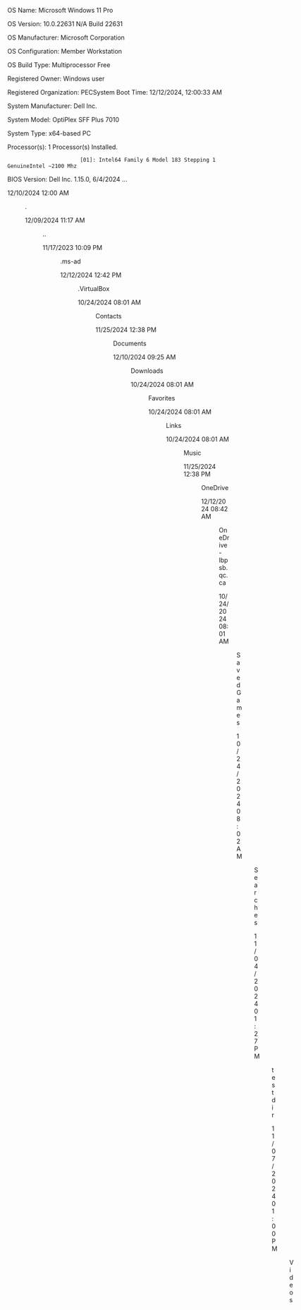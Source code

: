 OS Name:                   Microsoft Windows 11 Pro

OS Version:                10.0.22631 N/A Build 22631

OS Manufacturer:           Microsoft Corporation

OS Configuration:          Member Workstation

OS Build Type:             Multiprocessor Free

Registered Owner:          Windows user

Registered Organization:   PECSystem Boot Time:          12/12/2024, 12:00:33 AM

System Manufacturer:       Dell Inc.

System Model:              OptiPlex SFF Plus 7010

System Type:               x64-based PC

Processor(s):              1 Processor(s) Installed.

                           [01]: Intel64 Family 6 Model 183 Stepping 1 GenuineIntel ~2100 Mhz
                           
BIOS Version:              Dell Inc. 1.15.0, 6/4/2024
...


12/10/2024  12:00 AM    <DIR>          .

12/09/2024  11:17 AM    <DIR>          ..

11/17/2023  10:09 PM    <DIR>          .ms-ad

12/12/2024  12:42 PM    <DIR>          .VirtualBox

10/24/2024  08:01 AM    <DIR>          Contacts

11/25/2024  12:38 PM    <DIR>          Documents

12/10/2024  09:25 AM    <DIR>          Downloads

10/24/2024  08:01 AM    <DIR>          Favorites

10/24/2024  08:01 AM    <DIR>          Links

10/24/2024  08:01 AM    <DIR>          Music

11/25/2024  12:38 PM    <DIR>          OneDrive

12/12/2024  08:42 AM    <DIR>          OneDrive - lbpsb.qc.ca

10/24/2024  08:01 AM    <DIR>          Saved Games

10/24/2024  08:02 AM    <DIR>          Searches

11/04/2024  01:27 PM    <DIR>          testdir

11/07/2024  01:00 PM    <DIR>          Videos

               0 File(s)              0 bytes
               
              16 Dir(s)  917,579,034,624 bytes free
              ...
